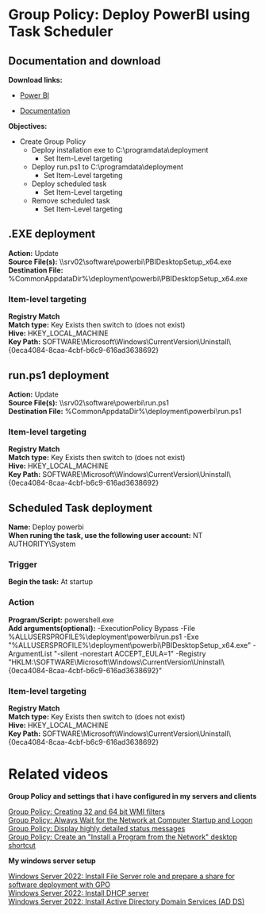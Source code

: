# Group Policy: Deploy PowerBI using Task Scheduler
## Documentation and download
<b>Download links:</b><br /> 

* [Power BI](https://www.microsoft.com/en-US/download/details.aspx?id=58494)

<Documentation>

* [Documentation](https://learn.microsoft.com/en-us/power-bi/fundamentals/desktop-get-the-desktop#use-command-line-options-during-installation)

<b>Objectives:</b>
* Create Group Policy
    * Deploy installation exe to C:\programdata\deployment
        * Set Item-Level targeting
    * Deploy run.ps1 to C:\programdata\deployment
        * Set Item-Level targeting
    * Deploy scheduled task
        * Set Item-Level targeting
    * Remove scheduled task
        * Set Item-Level targeting

## .EXE deployment
<b>Action:</b> Update <br />
<b>Source File(s):</b> \\\\srv02\software\powerbi\PBIDesktopSetup_x64.exe <br />
<b>Destination File:</b> %CommonAppdataDir%\deployment\powerbi\PBIDesktopSetup_x64.exe

### Item-level targeting
<b>Registry Match</b><br />
<b>Match type:</b> Key Exists then switch to (does not exist) <br />
<b>Hive:</b> HKEY_LOCAL_MACHINE <br />
<b>Key Path:</b> SOFTWARE\Microsoft\Windows\CurrentVersion\Uninstall\\\{0eca4084-8caa-4cbf-b6c9-616ad3638692}

## run.ps1 deployment
<b>Action:</b> Update <br />
<b>Source File(s):</b> \\\\srv02\software\powerbi\run.ps1 <br />
<b>Destination File:</b> %CommonAppdataDir%\deployment\powerbi\run.ps1

### Item-level targeting
<b>Registry Match</b><br />
<b>Match type:</b> Key Exists then switch to (does not exist) <br />
<b>Hive:</b> HKEY_LOCAL_MACHINE <br />
<b>Key Path:</b> SOFTWARE\Microsoft\Windows\CurrentVersion\Uninstall\\{0eca4084-8caa-4cbf-b6c9-616ad3638692}

## Scheduled Task deployment
<b>Name:</b> Deploy powerbi <br />
<b>When runing the task, use the following user account:</b> NT AUTHORITY\System

### Trigger
<b>Begin the task:</b> At startup

### Action
<b>Program/Script:</b> powershell.exe <br />
<b>Add arguments(optional):</b> -ExecutionPolicy Bypass -File %ALLUSERSPROFILE%\deployment\powerbi\run.ps1 -Exe "%ALLUSERSPROFILE%\deployment\powerbi\PBIDesktopSetup_x64.exe" -ArgumentList "-silent -norestart ACCEPT_EULA=1" -Registry "HKLM:\SOFTWARE\Microsoft\Windows\CurrentVersion\Uninstall\\{0eca4084-8caa-4cbf-b6c9-616ad3638692}" <br />

### Item-level targeting
<b>Registry Match</b><br />
<b>Match type:</b> Key Exists then switch to (does not exist) <br />
<b>Hive:</b> HKEY_LOCAL_MACHINE <br />
<b>Key Path:</b> SOFTWARE\Microsoft\Windows\CurrentVersion\Uninstall\\{0eca4084-8caa-4cbf-b6c9-616ad3638692}

# Related videos

<b>Group Policy and settings that i have configured in my servers and clients</b>

[Group Policy: Creating 32 and 64 bit WMI filters](https://youtu.be/ffBIiQaVXGM) <br />
[Group Policy: Always Wait for the Network at Computer Startup and Logon](https://youtu.be/8BF0rU7peNk) <br />
[Group Policy: Display highly detailed status messages](https://youtu.be/2LB51n4O1Lk) <br />
[Group Policy: Create an "Install a Program from the Network" desktop shortcut](https://youtu.be/s_pMiG0F0ho) <br />

<b>My windows server setup</b>

[Windows Server 2022: Install File Server role and prepare a share for software deployment with GPO](https://youtu.be/jEWSdC2qwyA) <br />
[Windows Server 2022: Install DHCP server](https://youtu.be/8n0MD9stQis) <br />
[Windows Server 2022: Install Active Directory Domain Services (AD DS)](https://youtu.be/1cYewbW3Tl0) <br />
